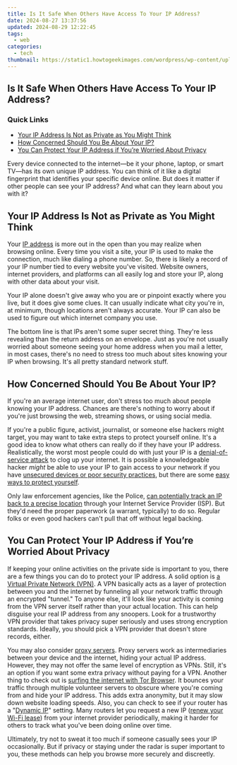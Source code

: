 ```yaml
---
title: Is It Safe When Others Have Access To Your IP Address?
date: 2024-08-27 13:37:56
updated: 2024-08-29 12:22:45
tags:
  - web
categories:
  - tech
thumbnail: https://static1.howtogeekimages.com/wordpress/wp-content/uploads/2024/08/a-phone-with-an-ip-address-and-several-people-around-it.jpg
---
```


## Is It Safe When Others Have Access To Your IP Address?

### Quick Links

* [Your IP Address Is Not as Private as You Might Think](https://fox-direct.techidaily.com/the-top-pick-for-new-dronists-a-deep-look-at-syma-x5c/)
* [How Concerned Should You Be About Your IP?](https://fox-friendly.techidaily.com/updated-ultimate-sfpr-levels-in-slow-motion-content/)
* [You Can Protect Your IP Address if You’re Worried About Privacy](https://some-tips.techidaily.com/updated-seamless-integration-combining-b-roll-and-main-scenes/)

 Every device connected to the internet—be it your phone, laptop, or smart TV—has its own unique IP address. You can think of it like a digital fingerprint that identifies your specific device online. But does it matter if other people can see your IP address? And what can they learn about you with it?

##  Your IP Address Is Not as Private as You Might Think

 Your [IP address](https://fake-location.techidaily.com/fake-the-location-to-get-around-the-mlb-blackouts-on-apple-iphone-14-pro-drfone-by-drfone-virtual-ios/) is more out in the open than you may realize when browsing online. Every time you visit a site, your IP is used to make the connection, much like dialing a phone number. So, there is likely a record of your IP number tied to every website you've visited. Website owners, internet providers, and platforms can all easily log and store your IP, along with other data about your visit.

 Your IP alone doesn't give away who you are or pinpoint exactly where you live, but it does give some clues. It can usually indicate what city you're in, at minimum, though locations aren't always accurate. Your IP can also be used to figure out which internet company you use.

 The bottom line is that IPs aren't some super secret thing. They're less revealing than the return address on an envelope. Just as you're not usually worried about someone seeing your home address when you mail a letter, in most cases, there's no need to stress too much about sites knowing your IP when browsing. It's all pretty standard network stuff.

##  How Concerned Should You Be About Your IP? 

 If you're an average internet user, don't stress too much about people knowing your IP address. Chances are there's nothing to worry about if you're just browsing the web, streaming shows, or using social media. 

 If you're a public figure, activist, journalist, or someone else hackers might target, you may want to take extra steps to protect yourself online. It's a good idea to know what others can really do if they have your IP address. Realistically, the worst most people could do with just your IP is a [denial-of-service attack](https://techtrends.techidaily.com/easy-steps-transferring-documents-from-your-printer-to-pc/) to clog up your internet. It is possible a knowledgeable hacker _might_ be able to use your IP to gain access to your network if you have [unsecured devices or poor security practices](https://win-howtos.techidaily.com/victory-over-obs-capture-failures-say-goodbye-to-the-infamous-black-screen/), but there are some [easy ways to protect yourself](https://instagram-video-recordings.techidaily.com/updated-2024-approved-navigating-the-copyright-symphony-of-instagrams-sounds/). 

 Only law enforcement agencies, like the Police, [can potentially track an IP back to a precise location](https://fox-info.techidaily.com/new-elevate-your-photo-treasury-in-the-cloud-free-and-paid-storage-for-everyone/) through your Internet Service Provider (ISP). But they'd need the proper paperwork (a warrant, typically) to do so. Regular folks or even good hackers can't pull that off without legal backing.

##  You Can Protect Your IP Address if You’re Worried About Privacy

 If keeping your online activities on the private side is important to you, there are a few things you can do to protect your IP address. A solid option is [a Virtual Private Network (VPN)](https://extra-guidance.techidaily.com/2024-approved-masterclass-in-3d-color-grading-with-custom-luts/). A VPN basically acts as a layer of protection between you and the internet by funneling all your network traffic through an encrypted "tunnel." To anyone else, it'll look like your activity is coming from the VPN server itself rather than your actual location. This can help disguise your real IP address from any snoopers. Look for a trustworthy VPN provider that takes privacy super seriously and uses strong encryption standards. Ideally, you should pick a VPN provider that doesn't store records, either. 

 You may also consider [proxy servers](https://screen-sharing-recording.techidaily.com/updated-5-top-rated-hd-webcam-conferencing-recorder-tools/). Proxy servers work as intermediaries between your device and the internet, hiding your actual IP address. However, they may not offer the same level of encryption as VPNs. Still, it's an option if you want some extra privacy without paying for a VPN. Another thing to check out is [surfing the internet with Tor Browser](https://fox-blue.techidaily.com/updated-in-2024-set-the-atmosphere-musical-statuses/). It bounces your traffic through multiple volunteer servers to obscure where you're coming from and hide your IP address. This adds extra anonymity, but it may slow down website loading speeds. Also, you can check to see if your router has a "[Dynamic IP](https://extra-resources.techidaily.com/improving-the-endurance-of-your-gopro-power-source/)" setting. Many routers let you request a new IP ([renew your Wi-Fi lease](https://sound-issues.techidaily.com/fixing-issues-with-a-nonfunctional-logitech-camera-and-mic/)) from your internet provider periodically, making it harder for others to track what you've been doing online over time.

 Ultimately, try not to sweat it too much if someone casually sees your IP occasionally. But if privacy or staying under the radar is super important to you, these methods can help you browse more securely and discreetly.

<ins class="adsbygoogle"
     style="display:block"
     data-ad-format="autorelaxed"
     data-ad-client="ca-pub-7571918770474297"
     data-ad-slot="1223367746"></ins>



<ins class="adsbygoogle"
     style="display:block"
     data-ad-client="ca-pub-7571918770474297"
     data-ad-slot="8358498916"
     data-ad-format="auto"
     data-full-width-responsive="true"></ins>
